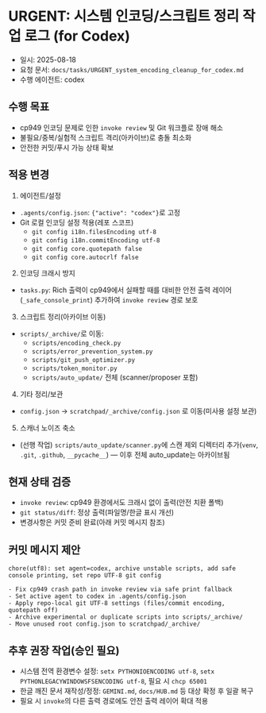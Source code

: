 # URGENT: 시스템 인코딩/스크립트 정리 작업 로그 (for Codex)

- 일시: 2025-08-18
- 요청 문서: `docs/tasks/URGENT_system_encoding_cleanup_for_codex.md`
- 수행 에이전트: codex

## 수행 목표
- cp949 인코딩 문제로 인한 `invoke review` 및 Git 워크플로 장애 해소
- 불필요/중복/실험적 스크립트 격리(아카이브)로 충돌 최소화
- 안전한 커밋/푸시 가능 상태 확보

## 적용 변경

1) 에이전트/설정
- `.agents/config.json`: `{"active": "codex"}`로 고정
- Git 로컬 인코딩 설정 적용(레포 스코프)
  - `git config i18n.filesEncoding utf-8`
  - `git config i18n.commitEncoding utf-8`
  - `git config core.quotepath false`
  - `git config core.autocrlf false`

2) 인코딩 크래시 방지
- `tasks.py`: Rich 출력이 cp949에서 실패할 때를 대비한 안전 출력 레이어(`_safe_console_print`) 추가하여 `invoke review` 경로 보호

3) 스크립트 정리(아카이브 이동)
- `scripts/_archive/`로 이동:
  - `scripts/encoding_check.py`
  - `scripts/error_prevention_system.py`
  - `scripts/git_push_optimizer.py`
  - `scripts/token_monitor.py`
  - `scripts/auto_update/` 전체 (scanner/proposer 포함)

4) 기타 정리/보관
- `config.json` → `scratchpad/_archive/config.json` 로 이동(미사용 설정 보관)

5) 스캐너 노이즈 축소
- (선행 작업) `scripts/auto_update/scanner.py`에 스캔 제외 디렉터리 추가(`venv`, `.git`, `.github`, `__pycache__`) — 이후 전체 auto_update는 아카이브됨

## 현재 상태 검증
- `invoke review`: cp949 환경에서도 크래시 없이 출력(안전 치환 폴백)
- `git status/diff`: 정상 출력(파일명/한글 표시 개선)
- 변경사항은 커밋 준비 완료(아래 커밋 메시지 참조)

## 커밋 메시지 제안
```
chore(utf8): set agent=codex, archive unstable scripts, add safe console printing, set repo UTF-8 git config

- Fix cp949 crash path in invoke review via safe print fallback
- Set active agent to codex in .agents/config.json
- Apply repo-local git UTF-8 settings (files/commit encoding, quotepath off)
- Archive experimental or duplicate scripts into scripts/_archive/
- Move unused root config.json to scratchpad/_archive/
```

## 추후 권장 작업(승인 필요)
- 시스템 전역 환경변수 설정: `setx PYTHONIOENCODING utf-8`, `setx PYTHONLEGACYWINDOWSFSENCODING utf-8`, 필요 시 `chcp 65001`
- 한글 깨진 문서 재작성/정정: `GEMINI.md`, `docs/HUB.md` 등 대상 확정 후 일괄 복구
- 필요 시 `invoke`의 다른 출력 경로에도 안전 출력 레이어 확대 적용

